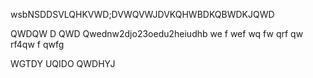 wsbNSDDSVLQHKVWD;DVWQVWJDVKQHWBDKQBWDKJQWD

QWDQW
D
QWD
Qwednw2djo23oedu2heiudhb
we
f
wef
wq
fw
qrf
qw
rf4qw
f
qwfg

WGTDY
UQIDO
QWDHYJ